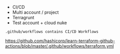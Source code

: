 - CI/CD
- Multi account / project
- Terragrunt
- Test account + cloud nuke

`.github/workflows contains CI/CD Workflows`

https://github.com/hashicorp/learn-terraform-github-actions/blob/master/.github/workflows/terraform.yml
